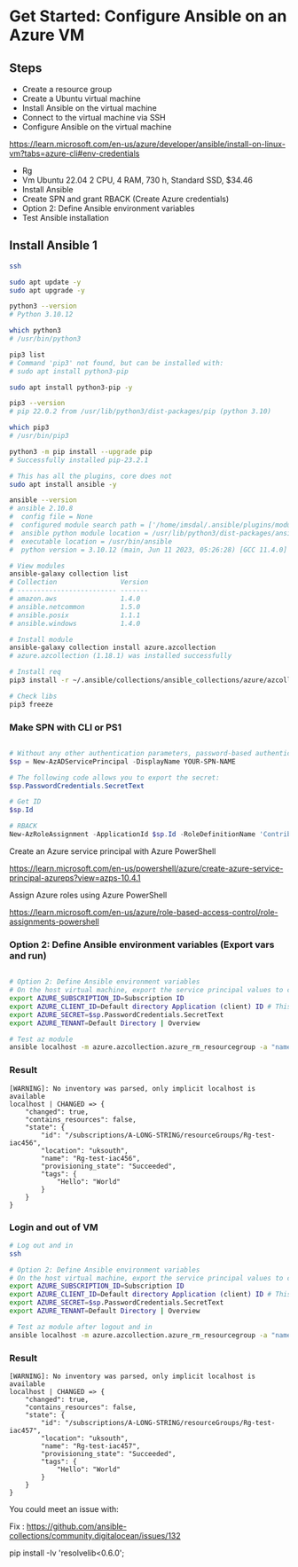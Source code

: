 # Get Started: Configure Ansible on an Azure VM

## Steps


* Create a resource group
* Create a Ubuntu virtual machine
* Install Ansible on the virtual machine
* Connect to the virtual machine via SSH
* Configure Ansible on the virtual machine

https://learn.microsoft.com/en-us/azure/developer/ansible/install-on-linux-vm?tabs=azure-cli#env-credentials

* Rg
* Vm Ubuntu 22.04 2 CPU, 4 RAM, 730 h, Standard SSD, $34.46
* Install Ansible
* Create SPN and grant RBACK (Create Azure credentials)
* Option 2: Define Ansible environment variables
* Test Ansible installation


## Install Ansible 1
```bash
ssh

sudo apt update -y
sudo apt upgrade -y

python3 --version
# Python 3.10.12

which python3
# /usr/bin/python3

pip3 list
# Command 'pip3' not found, but can be installed with:
# sudo apt install python3-pip

sudo apt install python3-pip -y

pip3 --version
# pip 22.0.2 from /usr/lib/python3/dist-packages/pip (python 3.10)

which pip3
# /usr/bin/pip3

python3 -m pip install --upgrade pip
# Successfully installed pip-23.2.1

# This has all the plugins, core does not
sudo apt install ansible -y

ansible --version
# ansible 2.10.8
#  config file = None
#  configured module search path = ['/home/imsdal/.ansible/plugins/modules', '/usr/share/ansible/plugins/modules']
#  ansible python module location = /usr/lib/python3/dist-packages/ansible
#  executable location = /usr/bin/ansible
#  python version = 3.10.12 (main, Jun 11 2023, 05:26:28) [GCC 11.4.0]

# View modules
ansible-galaxy collection list
# Collection                Version
# ------------------------- -------
# amazon.aws                1.4.0
# ansible.netcommon         1.5.0
# ansible.posix             1.1.1
# ansible.windows           1.4.0

# Install module
ansible-galaxy collection install azure.azcollection
# azure.azcollection (1.18.1) was installed successfully

# Install req
pip3 install -r ~/.ansible/collections/ansible_collections/azure/azcollection/requirements-azure.txt

# Check libs
pip3 freeze
```

### Make SPN with CLI or PS1
```ps1

# Without any other authentication parameters, password-based authentication is used and a random password created for you. If you want password-based authentication, this method is recommended.
$sp = New-AzADServicePrincipal -DisplayName YOUR-SPN-NAME 

# The following code allows you to export the secret:
$sp.PasswordCredentials.SecretText 

# Get ID
$sp.Id

# RBACK
New-AzRoleAssignment -ApplicationId $sp.Id -RoleDefinitionName 'Contributor' #  -Scope can fine tune this to rg

```
Create an Azure service principal with Azure PowerShell

https://learn.microsoft.com/en-us/powershell/azure/create-azure-service-principal-azureps?view=azps-10.4.1

Assign Azure roles using Azure PowerShell

https://learn.microsoft.com/en-us/azure/role-based-access-control/role-assignments-powershell

### Option 2: Define Ansible environment variables (Export vars and run)

```bash

# Option 2: Define Ansible environment variables
# On the host virtual machine, export the service principal values to configure your Ansible credentials.
export AZURE_SUBSCRIPTION_ID=Subscription ID
export AZURE_CLIENT_ID=Default directory Application (client) ID # This was correct
export AZURE_SECRET=$sp.PasswordCredentials.SecretText
export AZURE_TENANT=Default Directory | Overview

# Test az module
ansible localhost -m azure.azcollection.azure_rm_resourcegroup -a "name=Rg-test-iac456 location=uksouth"

```
### Result

```log
[WARNING]: No inventory was parsed, only implicit localhost is available
localhost | CHANGED => {
    "changed": true,
    "contains_resources": false,
    "state": {
        "id": "/subscriptions/A-LONG-STRING/resourceGroups/Rg-test-iac456",
        "location": "uksouth",
        "name": "Rg-test-iac456",
        "provisioning_state": "Succeeded",
        "tags": {
            "Hello": "World"
        }
    }
}
```

### Login and out of VM

```bash
# Log out and in
ssh 

# Option 2: Define Ansible environment variables
# On the host virtual machine, export the service principal values to configure your Ansible credentials.
export AZURE_SUBSCRIPTION_ID=Subscription ID
export AZURE_CLIENT_ID=Default directory Application (client) ID # This was correct
export AZURE_SECRET=$sp.PasswordCredentials.SecretText
export AZURE_TENANT=Default Directory | Overview

# Test az module after logout and in
ansible localhost -m azure.azcollection.azure_rm_resourcegroup -a "name=Rg-test-iac457 location=uksouth"

```
### Result

```log
[WARNING]: No inventory was parsed, only implicit localhost is available
localhost | CHANGED => {
    "changed": true,
    "contains_resources": false,
    "state": {
        "id": "/subscriptions/A-LONG-STRING/resourceGroups/Rg-test-iac457",
        "location": "uksouth",
        "name": "Rg-test-iac457",
        "provisioning_state": "Succeeded",
        "tags": {
            "Hello": "World"
        }
    }
}

```

You could meet an issue with:

Fix : https://github.com/ansible-collections/community.digitalocean/issues/132

pip install -Iv 'resolvelib<0.6.0';
